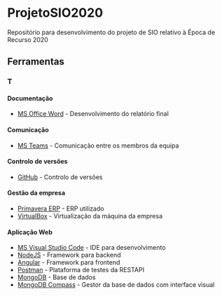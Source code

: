 # ProjetoSIO2020

Repositório para desenvolvimento do projeto de SIO relativo à Época de Recurso 2020

## Ferramentas

### T

#### Documentação

- [MS Office Word](https://www.microsoft.com/pt-pt/microsoft-365/word) - Desenvolvimento do relatório final

#### Comunicação

- [MS Teams](https://teams.microsoft.com/) - Comunicação entre os membros da equipa

#### Controlo de versões

- [GitHub](https://github.com/) - Controlo de versões

#### Gestão da empresa

- [Primavera ERP](https://pt.primaverabss.com/pt/) - ERP utilizado
- [VirtualBox](https://www.virtualbox.org/) - Virtualização da máquina da empresa

#### Aplicação Web

- [MS Visual Studio Code](https://code.visualstudio.com/) - IDE para desenvolvimento
- [NodeJS](https://nodejs.org/en/) - Framework para backend
- [Angular](https://angular.io/) - Framework para frontend
- [Postman](https://www.postman.com/) - Plataforma de testes da RESTAPI
- [MongoDB](https://www.mongodb.com/) - Base de dados
- [MongoDB Compass](https://www.mongodb.com/products/compass) - Gestor da base de dados com interface visual
